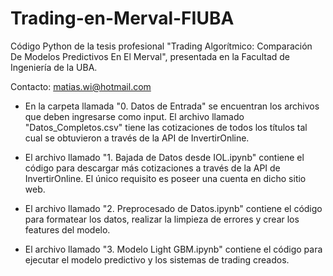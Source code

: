 # Trading-en-Merval-FIUBA
Código Python de la tesis profesional "Trading Algorítmico: Comparación De Modelos Predictivos En El Merval", presentada en la Facultad de Ingeniería de la UBA.


Contacto: matias.wi@hotmail.com

- En la carpeta llamada "0. Datos de Entrada" se encuentran los archivos que deben ingresarse como input. El archivo llamado "Datos_Completos.csv" tiene las cotizaciones de todos los títulos tal cual se obtuvieron a través de la API de InvertirOnline.

- El archivo llamado "1. Bajada de Datos desde IOL.ipynb" contiene el código para descargar más cotizaciones a través de la API de InvertirOnline. El único requisito es poseer una cuenta en dicho sitio web.

- El archivo llamado "2. Preprocesado de Datos.ipynb" contiene el código para formatear los datos, realizar la limpieza de errores y crear los features del modelo.

- El archivo llamado "3. Modelo Light GBM.ipynb" contiene el código para ejecutar el modelo predictivo y los sistemas de trading creados.

